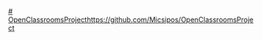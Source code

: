 [# OpenClassroomsProject](https://github.com/Micsipos/OpenClassroomsProject)https://github.com/Micsipos/OpenClassroomsProject
